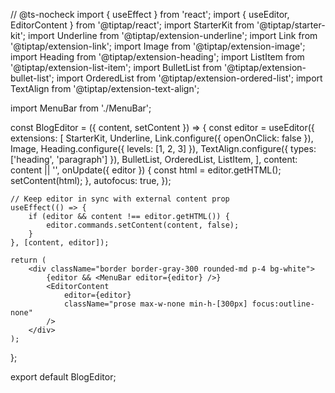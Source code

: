 // @ts-nocheck
import { useEffect } from 'react';
import { useEditor, EditorContent } from '@tiptap/react';
import StarterKit from '@tiptap/starter-kit';
import Underline from '@tiptap/extension-underline';
import Link from '@tiptap/extension-link';
import Image from '@tiptap/extension-image';
import Heading from '@tiptap/extension-heading';
import ListItem from '@tiptap/extension-list-item';
import BulletList from '@tiptap/extension-bullet-list';
import OrderedList from '@tiptap/extension-ordered-list';
import TextAlign from '@tiptap/extension-text-align';

import MenuBar from './MenuBar';

const BlogEditor = ({ content, setContent }) => {
	const editor = useEditor({
		extensions: [
			StarterKit,
			Underline,
			Link.configure({ openOnClick: false }),
			Image,
			Heading.configure({ levels: [1, 2, 3] }),
			TextAlign.configure({ types: ['heading', 'paragraph'] }),
			BulletList,
			OrderedList,
			ListItem,
		],
		content: content || '',
		onUpdate({ editor }) {
			const html = editor.getHTML();
			setContent(html);
		},
		autofocus: true,
	});

	// Keep editor in sync with external content prop
	useEffect(() => {
		if (editor && content !== editor.getHTML()) {
			editor.commands.setContent(content, false);
		}
	}, [content, editor]);

	return (
		<div className="border border-gray-300 rounded-md p-4 bg-white">
			{editor && <MenuBar editor={editor} />}
			<EditorContent
				editor={editor}
				className="prose max-w-none min-h-[300px] focus:outline-none"
			/>
		</div>
	);
};

export default BlogEditor;

